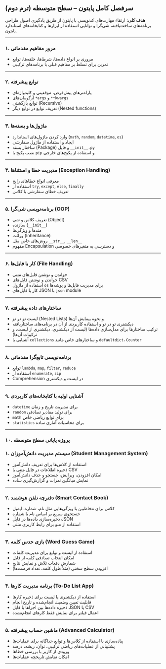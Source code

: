 

## **سرفصل کامل پایتون – سطح متوسطه (ترم دوم)**

**هدف کلی:** ارتقاء مهارت‌های کدنویسی با پایتون از طریق یادگیری اصول طراحی برنامه‌های ساخت‌یافته، شی‌گرا و توانایی استفاده از ابزارها و کتابخانه‌های استاندارد پایتون.

---

### **۱. مرور مفاهیم مقدماتی**

* مروری بر انواع داده‌ها، شرط‌ها، حلقه‌ها، توابع
* تمرین برای تسلط بر مفاهیم قبلی با برنامه‌های ترکیبی

---

### **۲. توابع پیشرفته**

* پارامترهای پیش‌فرض، موقعیتی و کلیدواژه‌ای
* آرگومان‌های `*args` و `**kwargs`
* توابع بازگشتی (Recursive)
* تعریف توابع در توابع دیگر (Nested functions)

---

### **۳. ماژول‌ها و بسته‌ها**

* وارد کردن ماژول‌های استاندارد (`math`, `random`, `datetime`, `os`)
* ایجاد و استفاده از ماژول سفارشی
* ساختار بسته (Package) و فایل `__init__.py`
* نصب پکیج با `pip` و استفاده از پکیج‌های خارجی

---

### **۴. مدیریت خطا و استثناها (Exception Handling)**

* معرفی انواع خطاهای رایج
* استفاده از `try`, `except`, `else`, `finally`
* تعریف خطای سفارشی با کلاس

---

### **۵. برنامه‌نویسی شی‌گرا (OOP)**

* تعریف کلاس و شی (Object)
* سازنده (`__init__`)
* متدها و ویژگی‌ها
* وراثت (Inheritance)
* روش‌های خاص مثل `__str__`, `__len__`
* مفهوم Encapsulation و دسترسی به متغیرهای خصوصی

---

### **۶. کار با فایل‌ها (File Handling)**

* خواندن و نوشتن فایل‌های متنی
* خواندن و نوشتن فایل‌های CSV
* استفاده از ماژول `os` برای مدیریت فایل‌ها و پوشه‌ها
* کار با فایل‌های JSON با `json` module

---


### **۷. ساختارهای داده پیشرفته**

* لیست تو در تو (Nested Lists) و نحوه پیمایش آن‌ها
* دیکشنری تو در تو و استفاده کاربردی از آن در برنامه‌های ساختاریافته
* ترکیب ساختارها برای مدل‌سازی داده‌ها (لیست از دیکشنری، دیکشنری از لیست، و ترکیبات آن‌ها)
* آشنایی با `collections` و ساختارهای خاص مانند `defaultdict`، `Counter`


---


### **۸. برنامه‌نویسی تابع‌گرا مقدماتی**

* توابع `lambda`, `map`, `filter`, `reduce`
* استفاده از `enumerate`, `zip`
* Comprehension در لیست و دیکشنری

---

### **۹. آشنایی اولیه با کتابخانه‌های کاربردی**

* `datetime` برای مدیریت تاریخ و زمان
* `random` برای تولید مقادیر تصادفی
* `math` برای توابع ریاضی خاص
* `statistics` برای محاسبات آماری ساده

---

### **۱۰. پروژه پایانی سطح متوسطه**


### **۱. سیستم مدیریت دانش‌آموزان (Student Management System)**

* استفاده از کلاس‌ها برای تعریف دانش‌آموز
* ذخیره اطلاعات در فایل متنی یا CSV
* امکان افزودن، ویرایش، جستجو و حذف دانش‌آموز
* نمایش میانگین نمرات و گزارش‌گیری ساده

---

### **۲. دفترچه تلفن هوشمند (Smart Contact Book)**

* کلاس برای مخاطبین با ویژگی‌هایی مثل نام، شماره، ایمیل
* جستجوی سریع بر اساس نام یا شماره
* ذخیره‌سازی داده‌ها در فایل JSON
* استفاده از منو برای رابط کاربری متنی

---

### **۳. بازی حدس کلمه (Word Guess Game)**

* استفاده از لیست و توابع برای مدیریت کلمات
* امکان انتخاب تصادفی کلمه از فایل
* شمارش دفعات تلاش و نمایش نتایج
* افزودن سطح سختی (مثلاً طول کلمه، تعداد فرصت‌ها)

---

### **۴. برنامه مدیریت کارها (To-Do List App)**

* استفاده از دیکشنری یا لیست برای ذخیره کارها
* قابلیت تعیین وضعیت انجام‌شده و تاریخ انجام
* ذخیره داده‌ها بین اجراها با فایل JSON یا CSV
* اعمال فیلتر برای نمایش فقط کارهای انجام‌نشده

---

### **۵. ماشین حساب پیشرفته (Advanced Calculator)**

* پیاده‌سازی با استفاده از کلاس‌ها و توابع جداگانه برای عملیات‌ها
* پشتیبانی از عملیات‌های ریاضی ترکیبی، توان، ریشه، درصد
* ورودی از کاربر با بررسی خطاها
* امکان نمایش تاریخچه عملیات‌ها

---


